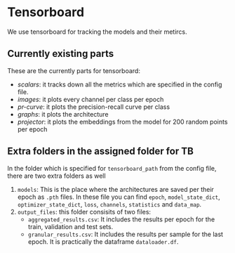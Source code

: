 # Tensorboard

 We use tensorboard for tracking the models and their metircs. 

 ## Currently existing parts

These are the currently parts for tensorboard:

- *scalars*: it tracks down all the metrics which are specified in the config file.
- *images*: it plots every channel per class per epoch
- *pr-curve*: it plots the precision-recall curve per class
- *graphs*: it plots the architecture
- *projector*: it plots the embeddings from the model for 200 random points per epoch

## Extra folders in the assigned folder for TB

In the folder which is specified for `tensorboard_path` from the config file, there are two extra folders as well

1. `models`: This is the place where the architectures are saved per their epoch as `.pth` files. In these file you can find `epoch`, `model_state_dict`, `optimizer_state_dict`, `loss`, `channels`, `statistics` and `data_map`.
2. `output_files`: this folder consisits of two files:
    - `aggregated_results.csv`: It includes the results per epoch for the train, validation and test sets.
    - `granular_results.csv`: It includes the results per sample for the last epoch. It is practically the dataframe `dataloader.df`.